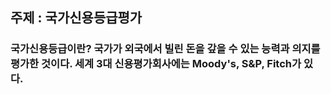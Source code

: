 ## 주제 : 국가신용등급평가

### 국가신용등급이란? 국가가 외국에서 빌린 돈을 갚을 수 있는 능력과 의지를 평가한 것이다. 세계 3대 신용평가회사에는 Moody's, S&P, Fitch가 있다.